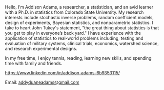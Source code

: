 Hello, I'm Addison Adams, a researcher, a statistician, and an avid learner with a Ph.D. in statistics from Colorado State University. My research interests include stochastic inverse problems, random coefficient models, design of experiments, Bayesian statistics, and nonparametric statistics. I take to heart John Tukey's statement, "the great thing about statistics is that you get to play in everyone’s back yard." I have experience with the application of statistics to real-world problems including; testing and evaluation of military systems, clinical trials, economics, watershed science, and research experimental designs.

In my free time, I enjoy tennis, reading, learning new skills, and spending time with family and friends.

https://www.linkedin.com/in/addison-adams-6b9353115/

Email: addyduaneadams@gmail.com
